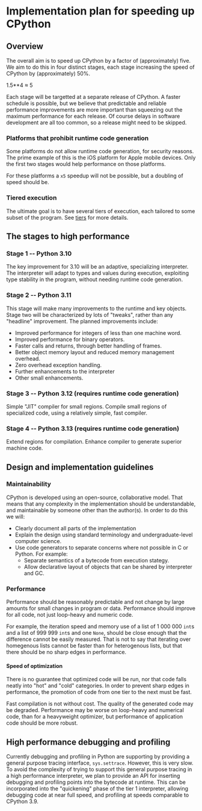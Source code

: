 # Implementation plan for speeding up CPython

## Overview

The overall aim is to speed up CPython by a factor of (approximately) five.
We aim to do this in four distinct stages, each stage increasing the speed of CPython by (approximately) 50%.

1.5**4 ≈ 5

Each stage will be targetted at a separate release of CPython.
A faster schedule is possible, but we believe that predictable and reliable performance improvements
are more important than squeezing out the maximum performance for each release.
Of course delays in software development are all too common,
so a release might need to be skipped.


### Platforms that prohibit runtime code generation

Some platforms do not allow runtime code generation, for security reasons.
The prime example of this is the iOS platform for Apple mobile devices.
Only the first two stages would help performance on those platforms.

For these platforms a `x5` speedup will not be possible, but a doubling of speed should be.

### Tiered execution

The ultimate goal is to have several tiers of execution, each tailored to some subset of the program.
See [tiers](./tiers.md) for more details.

## The stages to high performance

### Stage 1 -- Python 3.10

The key improvement for 3.10 will be an adaptive, specializing interpreter.
The interpreter will adapt to types and values during execution, exploiting
type stability in the program, without needing runtime code generation.

### Stage 2 -- Python 3.11

This stage will make many improvements to the runtime and key objects.
Stage two will be characterized by lots of "tweaks", rather than any "headline" improvement.
The planned improvements include:

* Improved performance for integers of less than one machine word.
* Improved performance for binary operators.
* Faster calls and returns, through better handling of frames.
* Better object memory layout and reduced memory management overhead.
* Zero overhead exception handling.
* Further enhancements to the interpreter
* Other small enhancements.

### Stage 3 -- Python 3.12 (requires runtime code generation)

Simple "JIT" compiler for small regions. 
Compile small regions of specialized code, using a relatively simple, fast compiler.

### Stage 4 -- Python 3.13 (requires runtime code generation)

Extend regions for compilation.
Enhance compiler to generate superior machine code.

## Design and implementation guidelines

### Maintainability

CPython is developed using an open-source, collaborative model.
That means that any complexity in the implementation should be understandable, and maintainable by someone other than the author(s). In order to do this we will:

* Clearly document all parts of the implementation
* Explain the design using standard terminology and undergraduate-level computer science.
* Use code generators to separate concerns where not possible in C or Python. For example:
    * Separate semantics of a bytecode from execution stategy.
    * Allow declarative layout of objects that can be shared by interpreter and GC.

### Performance

Performance should be reasonably predictable and not change by large amounts for small changes in program or data.
Performance should improve for all code, not just loop-heavy and numeric code.

For example, the iteration speed and memory use of a list of 1 000 000 `int`s and a list of 999 999  `int`s and one `None`, should be close enough that the difference cannot be easily measured.
That is not to say that iterating over homegenous lists cannot be faster than for heterogenous lists, but that there should be no sharp edges in performance.

#### Speed of optimization

There is no guarantee that optimized code will be run, nor that code falls neatly into "hot" and "cold" categories. In order to prevent sharp edges in performance, the promotion of code from one tier to the next must be fast. 

Fast compilation is not without cost. The quality of the generated code may be degraded.
Performance may be worse on loop-heavy and numerical code, than for a heavyweight optimizer, but performance of application code should be more robust.

## High performance debugging and profiling

Currently debugging and profiling in Python are supporting by providing a general purpose tracing interface, `sys.settrace`. However, this is very slow. 
To avoid the complexity of trying to support this general purpose tracing in a high performance interpreter, we plan to provide an API for inserting debugging and profiling points into the bytecode at runtime. This can be incorporated into the "quickening" phase of the tier 1 interpreter, allowing debugging code at near full speed, and profiling at speeds comparable to CPython 3.9.
